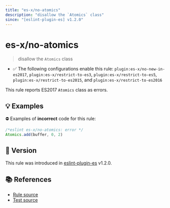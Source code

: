 ```yaml
---
title: "es-x/no-atomics"
description: "disallow the `Atomics` class"
since: "[eslint-plugin-es] v1.2.0"
---
```


# es-x/no-atomics
> disallow the `Atomics` class

- ✅ The following configurations enable this rule: `plugin:es-x/no-new-in-es2017`, `plugin:es-x/restrict-to-es3`, `plugin:es-x/restrict-to-es5`, `plugin:es-x/restrict-to-es2015`, and `plugin:es-x/restrict-to-es2016`

This rule reports ES2017 `Atomics` class as errors.

## 💡 Examples

⛔ Examples of **incorrect** code for this rule:

<eslint-playground type="bad">

```js
/*eslint es-x/no-atomics: error */
Atomics.add(buffer, 0, 2)
```

</eslint-playground>

## 🚀 Version

This rule was introduced in [eslint-plugin-es] v1.2.0.

[eslint-plugin-es]: https://github.com/mysticatea/eslint-plugin-es

## 📚 References

- [Rule source](https://github.com/ota-meshi/eslint-plugin-es-x/blob/master/lib/rules/no-atomics.js)
- [Test source](https://github.com/ota-meshi/eslint-plugin-es-x/blob/master/tests/lib/rules/no-atomics.js)
